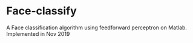 # Face-classify
A Face classification algorithm using feedforward perceptron on Matlab. Implemented in Nov 2019

